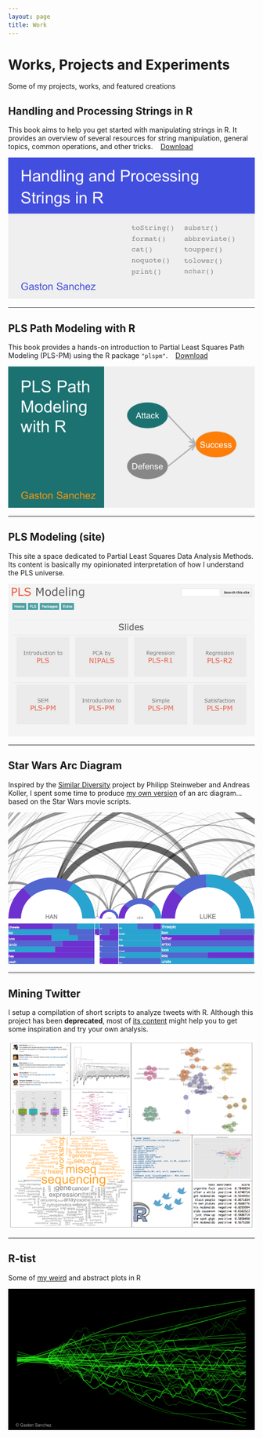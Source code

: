 ```yaml
---
layout: page
title: Work
---
```


# Works, Projects and Experiments

Some of my projects, works, and featured creations


<h2>Handling and Processing Strings in R</h2>
<p>
 This book aims to help you get started with manipulating strings in R. It provides an 
 overview of several resources for string manipulation, general topics, 
 common operations, and other tricks. &nbsp;&nbsp;
 <a href="/Handling_and_Processing_Strings_in_R.pdf">Download</a>
</p>
<a href="/Handling_and_Processing_Strings_in_R.pdf">
<img class="centered" src="/images/website/strings_book_cover.png"/></a>
<hr>


<h2>PLS Path Modeling with R</h2>
<p>
 This book provides a hands-on introduction to Partial Least Squares Path Modeling (PLS-PM) 
 using the R package <code>"plspm"</code>. &nbsp;&nbsp;
 <a href="/PLS_Path_Modeling_with_R.pdf">Download</a>
</p>
<a href="/PLS_Path_Modeling_with_R.pdf">
<img class="centered" src="/images/website/plspm_book_cover.png"/></a>
<hr>


<h2>PLS Modeling (site)</h2>
<p>
 This site a space dedicated to Partial Least Squares Data Analysis Methods. Its content 
 is basically my opinionated interpretation of how I understand the PLS universe. &nbsp;&nbsp;
</p>
<a href="http://www.plsmodeling.com/">
<img class="centered" src="/images/website/plsmodeling.png"/></a>
<hr>


<h2>Star Wars Arc Diagram</h2>
<p>
 Inspired by the <a href="http://similardiversity.net" target="_blank" title="similar diversity">Similar Diversity</a> 
 project by Philipp Steinweber and Andreas Koller, I spent some time to produce 
 <a href="https://github.com/gastonstat/StarWars">my own version</a> of an arc diagram... based on the Star Wars movie scripts.
</p>
<a href="https://docs.google.com/presentation/d/1bWM7RxihSBzrcp07g026Lu5Ey10OACujj727vAIE7wo/pub?start=false&loop=false&delayms=3000">
<img class="centered" src="/images/website/starwars_arcdiagram.png"/></a>
<hr>


<h2>Mining Twitter</h2>
<p>
 I setup a compilation of short scripts to analyze tweets with R. Although this project 
 has been <b>deprecated</b>, most of <a href="https://sites.google.com/site/miningtwitter/" target="_blank">its content</a> 
 might help you to get some inspiration and try your own analysis. 
</p>
<a href="https://sites.google.com/site/miningtwitter/" target="_blank">
<img class="centered" src="/images/website/mining_twitter.png"/></a>
<hr>


<h2>R-tist</h2>
<p>
 Some of <a href="/work/rtist">my weird</a> and abstract plots in R
</p>
<a href="/work/rtist/"><img src="/images/rtist/green_bolts.png"/></a>
